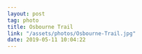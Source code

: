 ```yaml
---
layout: post
tag: photo
title: Osbourne Trail
link: "/assets/photos/Osbourne-Trail.jpg"
date: 2019-05-11 10:04:22
---
```

